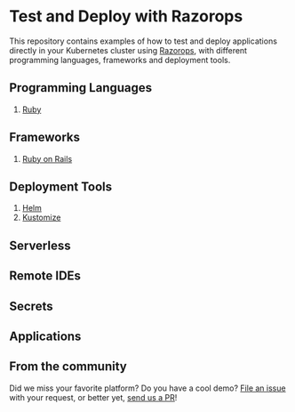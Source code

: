 # Test and Deploy with Razorops

This repository contains examples of how to test and deploy applications directly in your Kubernetes cluster using [Razorops](https://razorops.com/), with different programming languages, frameworks and deployment tools.

## Programming Languages

1. [Ruby](#)

## Frameworks

1. [Ruby on Rails](#)

## Deployment Tools

1. [Helm](#)
1. [Kustomize](#)


## Serverless



## Remote IDEs



## Secrets


## Applications


## From the community


Did we miss your favorite platform? Do you have a cool demo? [File an issue](https://github.com/RazorOp/samples/issues/new) with your request, or better yet, [send us a PR](https://github.com/RazorOp/samples/pulls)!